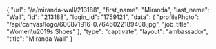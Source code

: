{
    "url": "\/a\/miranda-wall\/213188",
    "first_name": "Miranda",
    "last_name": "Wall",
    "id": "213188",
    "login_id": "1759121",
    "data": {
        "profilePhoto": "\/api\/canvas\/logo\/600871916-0.7646022189408.jpg",
        "job_title": "Women\u2019s Shoes"
    },
    "type": "captivate",
    "layout": "ambassador",
    "title": "Miranda Wall"
}